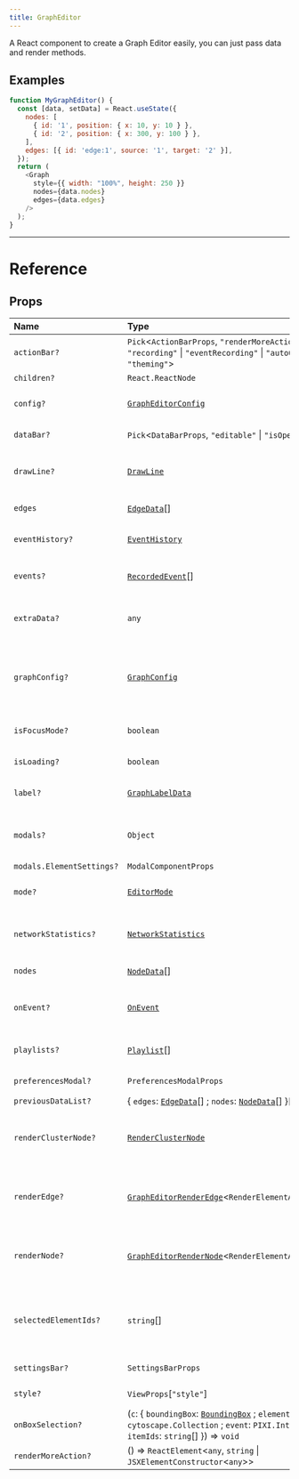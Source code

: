 ```yaml
---
title: GraphEditor
---
```


A React component to create a Graph Editor easily, you can just pass data and render methods.

## Examples

```js live=true
function MyGraphEditor() {
  const [data, setData] = React.useState({
    nodes: [
      { id: '1', position: { x: 10, y: 10 } },
      { id: '2', position: { x: 300, y: 100 } },
    ],
    edges: [{ id: 'edge:1', source: '1', target: '2' }],
  });
  return (
    <Graph
      style={{ width: "100%", height: 250 }}
      nodes={data.nodes}
      edges={data.edges}
    />
  );
}
```

---

# Reference

## Props

| Name | Type | Description |
| :------ | :------ | :------ |
| `actionBar?` | `Pick`<`ActionBarProps`, ``"renderMoreAction"`` \| ``"isOpen"`` \| ``"recording"`` \| ``"eventRecording"`` \| ``"autoOpen"`` \| ``"theming"``\> | Config for ActionBar |
| `children?` | `React.ReactNode` | - |
| `config?` | [`GraphEditorConfig`](type.md#grapheditorconfig) | GraphEditor config data for all operations. |
| `dataBar?` | `Pick`<`DataBarProps`, ``"editable"`` \| ``"isOpen"``\> | Config for DataBar |
| `drawLine?` | [`DrawLine`](type.md#drawline) | The function to draw line for edge connection vectors |
| `edges` | [`EdgeData`](type.md#edgedata)[] | Edge data list to render |
| `eventHistory?` | [`EventHistory`](type.md#eventhistory) | Event history will be displayed on SettingsBar |
| `events?` | [`RecordedEvent`](type.md#recordedevent)[] | Recorded events will be displayed on SettingsBar |
| `extraData?` | `any` | To rerender the graph when the extra data changes |
| `graphConfig?` | [`GraphConfig`](type.md#graphconfig) | All graph config data for nodes and edges. It will supply the config data for the graph. |
| `isFocusMode?` | `boolean` | Focus mode for chunk stacked nodes |
| `isLoading?` | `boolean` | Display loading indicator |
| `label?` | [`GraphLabelData`](type.md#graphlabeldata) | Config for labels of nodes and edges |
| `modals?` | `Object` | Modal components for displaying modal dialogs |
| `modals.ElementSettings?` | `ModalComponentProps` | - |
| `mode?` | [`EditorMode`](type.md#editormode) | Editor mode for changing actions and mouse icon |
| `networkStatistics?` | [`NetworkStatistics`](type.md#networkstatistics) | Calculated network statistics will be displayed on SettingsBar |
| `nodes` | [`NodeData`](type.md#nodedata)[] | Node data list to render |
| `onEvent?` | [`OnEvent`](type.md#onevent) | Event handler for all events that are emitted by the graph editor. |
| `playlists?` | [`Playlist`](type.md#playlist)[] | Events playlist will be displayed on SettingsBar |
| `preferencesModal?` | `PreferencesModalProps` | Config for PreferencesModal |
| `previousDataList?` | { `edges`: [`EdgeData`](type.md#edgedata)[] ; `nodes`: [`NodeData`](type.md#nodedata)[]  }[] | Focus mode stack |
| `renderClusterNode?` | [`RenderClusterNode`](type.md#renderclusternode) | It returns a PIXI.DisplayObject instance as React.Node for the cluster node |
| `renderEdge?` | [`GraphEditorRenderEdge`](type.md#grapheditorrenderedge)<`RenderElementAdditionalInfo`\> | It returns a PIXI.DisplayObject instance as React.Node for the edge |
| `renderNode?` | [`GraphEditorRenderNode`](type.md#grapheditorrendernode)<`RenderElementAdditionalInfo`\> | It returns a PIXI.DisplayObject instance as React.Node for the node |
| `selectedElementIds?` | `string`[] | It gives the selected nodes. It is used for selected node highlighting and DataBar |
| `settingsBar?` | `SettingsBarProps` | Config for SettingsBar |
| `style?` | `ViewProps`[``"style"``] | Style for graph container view |
| `onBoxSelection?` | (`c`: { `boundingBox`: [`BoundingBox`](type.md#boundingbox) ; `elements`: `cytoscape.Collection` ; `event`: `PIXI.InteractionEvent` ; `itemIds`: `string`[]  }) => `void` | - |
| `renderMoreAction?` | () => `ReactElement`<`any`, `string` \| `JSXElementConstructor`<`any`\>\> | - |